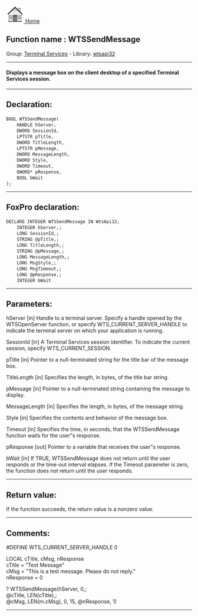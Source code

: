 [<img src="../../images/home.png"> Home ](https://github.com/VFPX/Win32API)  

## Function name : WTSSendMessage
Group: [Terminal Services](../../functions_group.md#Terminal_Services)  -  Library: [wtsapi32](../../Libraries.md#wtsapi32)  
***  


#### Displays a message box on the client desktop of a specified Terminal Services session.
***  


## Declaration:
```foxpro  
BOOL WTSSendMessage(
	HANDLE hServer,
	DWORD SessionId,
	LPTSTR pTitle,
	DWORD TitleLength,
	LPTSTR pMessage,
	DWORD MessageLength,
	DWORD Style,
	DWORD Timeout,
	DWORD* pResponse,
	BOOL bWait
);  
```  
***  


## FoxPro declaration:
```foxpro  
DECLARE INTEGER WTSSendMessage IN WtsApi32;
	INTEGER hServer,;
	LONG SessionId,;
	STRING @pTitle,;
	LONG TitleLength,;
	STRING @pMessage,;
	LONG MessageLength,;
	LONG MsgStyle,;
	LONG MsgTimeout,;
	LONG @pResponse,;
	INTEGER bWait  
```  
***  


## Parameters:
hServer 
[in] Handle to a terminal server. Specify a handle opened by the WTSOpenServer function, or specify WTS_CURRENT_SERVER_HANDLE to indicate the terminal server on which your application is running. 

SessionId 
[in] A Terminal Services session identifier. To indicate the current session, specify WTS_CURRENT_SESSION. 

pTitle 
[in] Pointer to a null-terminated string for the title bar of the message box. 

TitleLength 
[in] Specifies the length, in bytes, of the title bar string. 

pMessage 
[in] Pointer to a null-terminated string containing the message to display. 

MessageLength 
[in] Specifies the length, in bytes, of the message string. 

Style 
[in] Specifies the contents and behavior of the message box.

Timeout 
[in] Specifies the time, in seconds, that the WTSSendMessage function waits for the user"s response.

pResponse 
[out] Pointer to a variable that receives the user"s response.

bWait 
[in] If TRUE, WTSSendMessage does not return until the user responds or the time-out interval elapses. If the Timeout parameter is zero, the function does not return until the user responds.  
***  


## Return value:
If the function succeeds, the return value is a nonzero value.  
***  


## Comments:
<div class="precode">#DEFINE WTS_CURRENT_SERVER_HANDLE 0  
  
LOCAL cTitle, cMsg, nResponse  
cTitle = "Test Message"  
cMsg = "This is a test message. Please do not reply."  
nResponse = 0  
  
? WTSSendMessage(hServer, 0,;  
	@cTitle, LEN(cTitle),;  
	@cMsg, LEN(m.cMsg), 0, 15, @nResponse, 1)  
</div>  
  
***  

